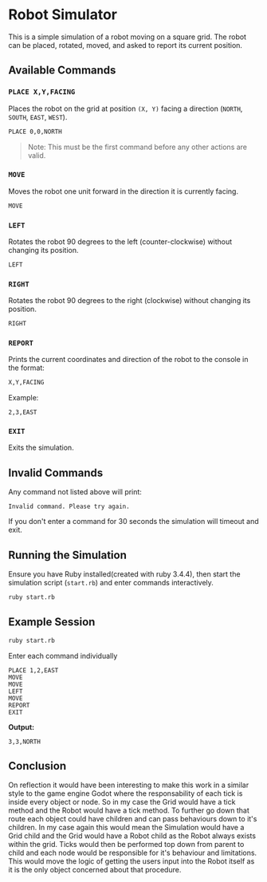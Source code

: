 # Robot Simulator

This is a simple simulation of a robot moving on a square grid. The robot can be placed, rotated, moved, and asked to report its current position.

## Available Commands

### `PLACE X,Y,FACING`

Places the robot on the grid at position `(X, Y)` facing a direction (`NORTH`, `SOUTH`, `EAST`, `WEST`).

```bash
PLACE 0,0,NORTH
```

> Note: This must be the first command before any other actions are valid.

### `MOVE`

Moves the robot one unit forward in the direction it is currently facing.

```bash
MOVE
```

### `LEFT`

Rotates the robot 90 degrees to the left (counter-clockwise) without changing its position.

```bash
LEFT
```

### `RIGHT`

Rotates the robot 90 degrees to the right (clockwise) without changing its position.

```bash
RIGHT
```

### `REPORT`

Prints the current coordinates and direction of the robot to the console in the format:

```bash
X,Y,FACING
```

Example:

```
2,3,EAST
```

### `EXIT`

Exits the simulation.


## Invalid Commands

Any command not listed above will print:

```
Invalid command. Please try again.
```

If you don't enter a command for 30 seconds the simulation will timeout and exit.

## Running the Simulation

Ensure you have Ruby installed(created with ruby 3.4.4), then start the simulation script (`start.rb`) and enter commands interactively.

```bash
ruby start.rb
```

## Example Session

```bash
ruby start.rb
```

Enter each command individually
```
PLACE 1,2,EAST
MOVE
MOVE
LEFT
MOVE
REPORT
EXIT
```

**Output:**

```
3,3,NORTH
```

## Conclusion
On reflection it would have been interesting to make this work in a similar style to the game engine Godot where the responsability of each tick is inside every object or node. So in my case the Grid would have a tick method and the Robot would have a tick method.
To further go down that route each object could have children and can pass behaviours down to it's children. In my case again this would mean the Simulation would have a Grid child and the Grid would have a Robot child as the Robot always exists within the grid.
Ticks would then be performed top down from parent to child and each node would be responsible for it's behaviour and limitations.
This would move the logic of getting the users input into the Robot itself as it is the only object concerned about that procedure.
